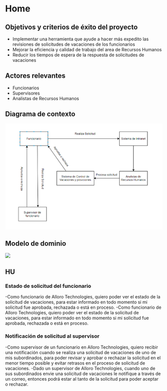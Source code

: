 # Home

## Objetivos y criterios de éxito del proyecto
- Implementar una herramienta que ayude a hacer más expedito las revisiones de solicitudes de vacaciones de los funcionarios
- Mejorar la eficiencia y calidad de trabajo del area de Recursos Humanos
- Reducir los tiempos de espera de la respuesta de solicitudes de vacaciones

## Actores relevantes
- Funcionarios
- Supervisores
- Analistas de Recursos Humanos

## Diagrama de contexto

![](https://github.com/Estebaniado/Proyecto-A-DS-H2/blob/main/image.png)

## Modelo de dominio

![](https://github.com/Estebaniado/Proyecto-A-DS-H2/blob/main/Diagrama%20sin%20t%C3%ADtulo.drawio.jpg)

## HU

### Estado de solicitud del funcionario

-Como funcionario de Alloro Technologies, quiero poder ver el estado de la solicitud de vacaciones, para estar informado en todo momento si mi solicitud fue aprobada, rechazada o está en proceso.
-Como funcionario de Alloro Technologies, quiero poder ver el estado de la solicitud de vacaciones, para estar informado en todo momento si mi solicitud fue aprobada, rechazada o está en proceso.

### Notificación de solicitud al supervisor

-Como supervisor de un funcionario en Alloro Technologies, quiero recibir una notificación cuando se realiza una solicitud de vacaciones de uno de mis subordinados, para poder revisar y aprobar o rechazar la solicitud en el menor tiempo posible y evitar retrasos en el proceso de solicitud de vacaciones.
-Dado un supervisor de Alloro Technologies, cuando uno de sus subordinados envie una solicitud de vacaciones le notifique a través de un correo, entonces podrá estar al tanto de la solicitud para poder aceptar o rechazar.

